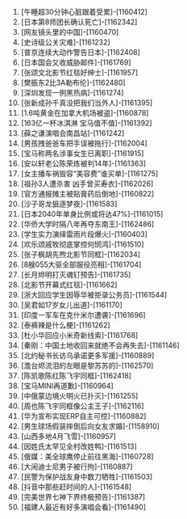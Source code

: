 
1. [午睡超30分钟心脏跟着受累]-[1160412]
1. [日本第8师团长确认死亡]-[1162342]
1. [网友镜头里的中国]-[1160470]
1. [史诗级公关灾难]-[1161232]
1. [普京连续大动作警告日本]-[1162408]
1. [日本国会又收威胁邮件]-[1161769]
1. [张颂文北影节红毯好绅士]-[1161957]
1. [樊振东2比3A勒布伦]-[1162480]
1. [深圳发现一例黑热病]-[1161274]
1. [张新成孙千真没把我们当外人]-[1161395]
1. [1.6吨黄金在加拿大机场被盗]-[1160878]
1. [163亿一杯冰淇淋 宝马值不值]-[1161392]
1. [薛之谦演唱会南昌站]-[1161242]
1. [男孩拽爸爸车把手误被拖行]-[1162004]
1. [宝马称两名涉事女生已离职]-[1161915]
1. [安以轩老公陈荣炼被判14年]-[1161363]
1. [女主播车祸毁容“美容费”谁买单]-[1161275]
1. [祖孙3人遭杀害 凶手曾买寿衣]-[1162026]
1. [官方通报摊主被贴膏药后倒地]-[1160822]
1. [沙子哥龙狙逐梦夜]-[1161583]
1. [日本2040年单身比例或将达47%]-[1161015]
1. [华侨大学时隔八年再夺东南王]-[1162486]
1. [学生实力演绎雷雨片段爆火]-[1160403]
1. [欢乐颂戚牧彻底掌控何悯鸿]-[1161510]
1. [张子枫胡先煦北影节同框]-[1162034]
1. [8艘055大驱全部服役亮相]-[1161704]
1. [长月烬明打灭魂钉预告]-[1161735]
1. [北影节开幕式红毯]-[1161662]
1. [浙大回应学生因辱华被拒录公务员]-[1161544]
1. [吴君如17岁女儿出道]-[1161170]
1. [印度一军车在克什米尔遭袭]-[1161696]
1. [泰裤辣是什么梗]-[1161262]
1. [杜小华回应小米奇新线索]-[1161768]
1. [秦刚：中国土地收回来就绝不会再失去]-[1161146]
1. [北约秘书长访乌承诺更多军援]-[1160889]
1. [澹台烬流泪的左眼是黎苏苏的]-[1162570]
1. [陈凯歌陈红陈飞宇同框]-[1162418]
1. [宝马MINI再道歉]-[1160964]
1. [中俄蒙边境火明火已扑灭]-[1161255]
1. [周也陈飞宇同框像公主王子]-[1162116]
1. [华为宣布实现ERP自主可控]-[1160882]
1. [男生球场假装摔倒后向女友求婚]-[1158910]
1. [山西多地4月飞雪]-[1160957]
1. [因姓氏太罕见全村改姓鸭]-[1161513]
1. [俄媒：美全球鹰停止前往黑海]-[1160728]
1. [大闹迪士尼男子被行拘]-[1160887]
1. [民警为保护战友身中数刀牺牲]-[1161503]
1. [抖音中那些赶时间的人]-[1161548]
1. [完美世界七神下界终极预告]-[1161387]
1. [福建人最近有好多演唱会看]-[1161490]